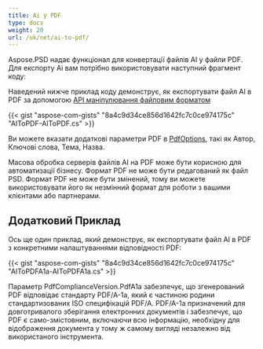 ```yaml
---
title: Ai у PDF
type: docs
weight: 20
url: /uk/net/ai-to-pdf/
---
```


Aspose.PSD надає функціонал для конвертації файлів AI у файли PDF. Для експорту Ai вам потрібно використовувати наступний фрагмент коду:

Наведений нижче приклад коду демонструє, як експортувати файл AI в PDF за допомогою [API маніпулювання файловим форматом](/uk/psd/net/manipulate-different-image-file-formats/)

{{< gist "aspose-com-gists" "8a4c9d34ce856d1642fc7c0ce974175c" "AIToPDF-AIToPDF.cs" >}}

Ви можете вказати додаткові параметри PDF в [PdfOptions](https://reference.aspose.com/psd/net/aspose.psd.imageoptions/pdfoptions), такі як Автор, Ключові слова, Тема, Назва.

Масова обробка серверів файлів AI на PDF може бути корисною для автоматизації бізнесу. Формат PDF не може бути редагований як файл PSD. Формат PDF не може бути змінений, тому ви можете використовувати його як незмінний формат для роботи з вашими клієнтами або партнерами.

## Додатковий Приклад

Ось ще один приклад, який демонструє, як експортувати файл AI в PDF з конкретними налаштуваннями відповідності PDF:

{{< gist "aspose-com-gists" "8a4c9d34ce856d1642fc7c0ce974175c" "AIToPDFA1a-AIToPDFA1a.cs" >}}

Параметр PdfComplianceVersion.PdfA1a забезпечує, що згенерований PDF відповідає стандарту PDF/A-1a, який є частиною родини стандартизованих ISO специфікацій PDF/A. PDF/A-1a призначений для довготривалого зберігання електронних документів і забезпечує, що PDF є само-змістовним, включаючи всю інформацію, необхідну для відображення документа у тому ж самому вигляді незалежно від використаного інструмента.
